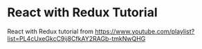 # React with Redux Tutorial
React with Redux tutorial from https://www.youtube.com/playlist?list=PL4cUxeGkcC9ij8CfkAY2RAGb-tmkNwQHG
